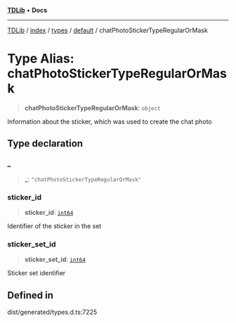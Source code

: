 [**TDLib**](../../../../../../README.md) • **Docs**

***

[TDLib](../../../../../../modules.md) / [index](../../../../../README.md) / [types](../../../README.md) / [default](../README.md) / chatPhotoStickerTypeRegularOrMask

# Type Alias: chatPhotoStickerTypeRegularOrMask

> **chatPhotoStickerTypeRegularOrMask**: `object`

Information about the sticker, which was used to create the chat photo

## Type declaration

### \_

> **\_**: `"chatPhotoStickerTypeRegularOrMask"`

### sticker\_id

> **sticker\_id**: [`int64`](int64-1.md)

Identifier of the sticker in the set

### sticker\_set\_id

> **sticker\_set\_id**: [`int64`](int64-1.md)

Sticker set identifier

## Defined in

dist/generated/types.d.ts:7225
